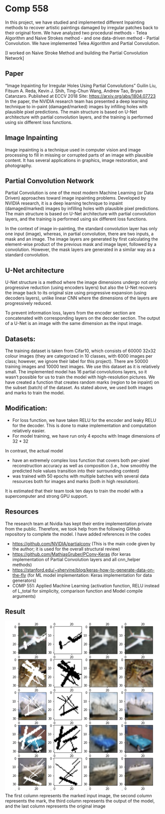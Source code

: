 # Comp 558  
In this project, we have studied and implemented different Inpainting methods to recover artistic paintings damaged by irregular patches back to their original form. We have analyzed two procedural methods - Telea Algorithm and Naive Strokes method - and one data-driven method - Partial Convolution. We have implemented Telea Algorithm and Partial Convolution.  
 
[I worked on Naive Stroke Method and building the Partial Convolution Network] 
 
## Paper 
“Image Inpainting for Irregular Holes Using Partial Convolutions” Guilin Liu, Fitsum A. Reda, Kevin J. Shih, Ting-Chun Wang, Andrew Tao, Bryan Catanzaro. Published at ECCV 2018  Site: https://arxiv.org/abs/1804.07723 
<br>
In the paper, the NVIDIA research team has presented a deep learning technique to in-paint (damaged/marked) images by infilling holes with plausible pixel predictions. The main structure is based on U-Net architecture with partial convolution layers, and the training is performed using six different loss functions. 

## Image Inpainting 
Image inpainting is a technique used in computer vision and image processing to fill in missing or corrupted parts of an image with plausible content. It has several applications in graphics, image restoration, and photography. 
 
## Partial Convolution Network 
Partial Convolution is one of the most modern Machine Learning (or Data Driven) approaches toward image inpainting problems. Developed by NVIDIA research, it is a deep learning technique to inpaint (damaged/marked) images by infilling holes with plausible pixel predictions. The main structure is based on U-Net architecture with partial convolution layers, and the training is performed using six different loss functions. 
 
In the context of image in-painting, the standard convolution layer has only one input (image), whereas, in partial convolution, there are two inputs, a mask and an image. The image layers are generated by first calculating the element-wise product of the previous mask and image layer, followed by a convolution. However, the mask layers are generated in a similar way as a standard convolution. 
 
## U-Net architecture  
U-Net structure is a method where the image dimensions undergo not only progressive reduction (using encoders layers) but also the U-Net recovers the image back to its original size using progressive expansion (using decoders layers), unlike linear CNN where the dimensions of the layers are progressively reduced.  

To prevent information loss, layers from the encoder section are concatenated with corresponding layers on the decoder section. The output of a U-Net is an image with the same dimension as the input image. 
 
## Datasets: 
The training dataset is taken from Cifar10, which consists of 60000 32x32 colour images (they are categorized in 10 classes, with 6000 images per class; however, we ignore their label for this project). There are 50000 training images and 10000 test images. We use this dataset as it is relatively small. The implemented model has 16 partial convolutions layers, so it wasn’t possible for us to train the model with high-resolution pictures. We have created a function that creates random marks (region to be inpaint) on the subset (batch) of the dataset. As stated above, we used both images and marks to train the model. 
 
## Modification: 
- For loss function, we have taken RELU for the encoder and leaky RELU for the decoder. This is done to make implementation and computation relatively easier. 
- For model training, we have run only 4 epochs with Image dimensions of 32 * 32  

In contrast, the actual model  
- have an extremely complex loss function that covers both per-pixel reconstruction accuracy as well as composition (i.e., how smoothly the predicted hole values transition into their surrounding context) 
- was trained with 50 epochs with multiple batches with several data resources both for images and marks (both in high resolution).  

It is estimated that their team took ten days to train the model with a supercomputer and strong GPU support. 
 
## Resources  
The research team at Nvidia has kept their entire implementation private from the  public. Therefore, we took help from the following GitHub repository to complete the model. I have added references in the codes 
- https://github.com/NVIDIA/partialconv (This is the main code given by the author; it is used for the overall structural review) 
- https://github.com/MathiasGruber/PConv-Keras (for keras implementation of Partial Convolution layers and all cnn_helper methods) 
- https://stanford.edu/~shervine/blog/keras-how-to-generate-data-on-the-fly (for ML model implementation: Keras implementation for data generators) 
- COMP 551: Applied Machine Learning (activation function, RELU instead of L_total for  simplicity, comparison function and Model compile arguments) 
 
## Result 
![Result](https://github.com/Sagarnandeshwar/COMP558_ImageInpainting/blob/main/image/result.png)
The first column represents the marked input image, the second column represents the mark, the third column represents the output of the model, and the last column represents the original image 

